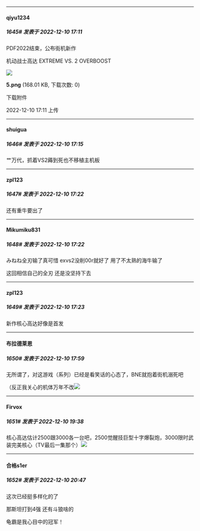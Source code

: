 

*****

####  qiyu1234  
##### 1645#       发表于 2022-12-10 17:11

PDF2022结束，公布街机新作

机动战士高达 EXTREME VS. 2 OVERBOOST

<img src="https://img.saraba1st.com/forum/202212/10/171147aqm77zm4ppp72mn7.png" referrerpolicy="no-referrer">

<strong>5.png</strong> (168.01 KB, 下载次数: 0)

下载附件

2022-12-10 17:11 上传

*****

####  shuigua  
##### 1646#       发表于 2022-12-10 17:15

艹万代，抓着VS2薅到死也不移植主机板

*****

####  zpl123  
##### 1647#       发表于 2022-12-10 17:22

还有重牛要出了



*****

####  Mikumiku831  
##### 1648#       发表于 2022-12-10 17:22

みねね全刃输了真可惜 exvs2没削00r就好了 用了不太熟的海牛输了

这回相信自己的全刃 还是没坚持下去

*****

####  zpl123  
##### 1649#       发表于 2022-12-10 17:23

新作核心高达好像是首发



*****

####  布拉德莱恩  
##### 1650#       发表于 2022-12-10 17:59

无所谓了，对这游戏（系列）已经是看笑话的心态了，BNE就抱着街机溺死吧

（反正我关心的机体万年不改<img src="https://static.saraba1st.com/image/smiley/face2017/037.png" referrerpolicy="no-referrer">



*****

####  Firvox  
##### 1651#       发表于 2022-12-10 19:38

核心高达估计2500跟3000各一台吧，2500觉醒技巨型十字爆裂炮，3000限时武装完美核心（TV最后一集那个）<img src="https://static.saraba1st.com/image/smiley/face2017/067.png" referrerpolicy="no-referrer">



*****

####  合格s1er  
##### 1652#       发表于 2022-12-10 20:47

这次已经挺多样化的了

那斯坦打到4强 还有斗狼啥的

龟霸是我心目中的冠军！

